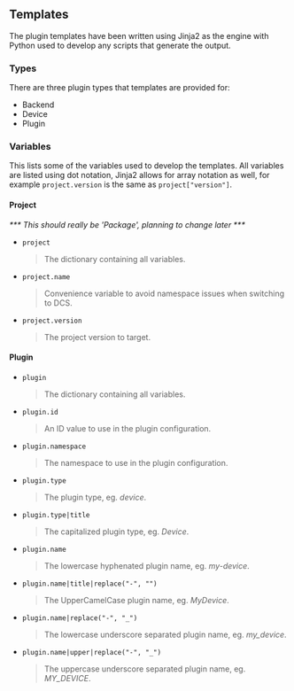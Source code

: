 ## Templates

The plugin templates have been written using Jinja2 as the engine with Python
used to develop any scripts that generate the output.

### Types

There are three plugin types that templates are provided for:

 * Backend
 * Device
 * Plugin

### Variables

This lists some of the variables used to develop the templates. All variables are listed using dot notation, Jinja2 allows for array notation as well, for example `project.version` is the same as `project["version"]`.

#### Project

_\*\*\* This should really be 'Package', planning to change later \*\*\*_

 * `project`

   > The dictionary containing all variables.

 * `project.name`

   > Convenience variable to avoid namespace issues when switching to DCS.

 * `project.version`

   > The project version to target.

#### Plugin

 * `plugin`

   > The dictionary containing all variables.

 * `plugin.id`

   > An ID value to use in the plugin configuration.

 * `plugin.namespace`

   > The namespace to use in the plugin configuration.

 * `plugin.type`

   > The plugin type, eg. _device_.

 * `plugin.type|title`

   > The capitalized plugin type, eg. _Device_.

 * `plugin.name`

   > The lowercase hyphenated plugin name, eg. _my-device_.

 * `plugin.name|title|replace("-", "")`

   > The UpperCamelCase plugin name, eg. _MyDevice_.

 * `plugin.name|replace("-", "_")`

   > The lowercase underscore separated plugin name, eg. _my_device_.

 * `plugin.name|upper|replace("-", "_")`

   > The uppercase underscore separated plugin name, eg. _MY_DEVICE_.
